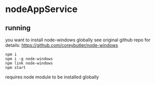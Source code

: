 # nodeAppService

## running
you want to install node-windows globally see original github repo for details:
https://github.com/coreybutler/node-windows
```
npm i
npm i -g node-windows
npm link node-windows
npm start
```

requires node module to be installed globally


